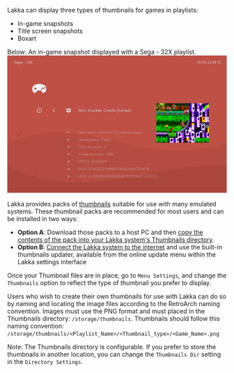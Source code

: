 Lakka can display three types of thumbnails for games in playlists:

 * In-game snapshots
 * Title screen snapshots
 * Boxart

Below: An in-game snapshot displayed with a Sega - 32X playlist.
![XMB Thumbnails](images/thumbnails.png)

Lakka provides packs of [thumbnails](http://thumbnailpacks.libretro.com) suitable for use with many emulated systems. These thumbnail packs are recommended for most users and can be installed in two ways:

* **Option A**: Download those packs to a host PC and then [copy the contents of the pack into your Lakka system's Thumbnails directory](Accessing-Lakka-filesystem). 
* **Option B**: [Connect the Lakka system to the internet](Network-settings) and use the built-in thumbnails updater, available from the online update menu within the Lakka settings interface

Once your Thumbnail files are in place, go to `Menu Settings`, and change the `Thumbnails` option to reflect the type of thumbnail you prefer to display.

Users who wish to create their own thumbnails for use with Lakka can do so by naming and locating the image files according to the RetroArch naming convention. Images must use the PNG format and must placed in the Thumbnails directory: `/storage/thumbnails`. Thumbnails should follow this naming convention: `/storage/thumbnails/<Playlist_Name>/<Thumbnail_type>/<Game_Name>.png`

Note: The Thumbnails directory is configurable. If you prefer to store the thumbnails in another location, you can change the `Thumbnails Dir` setting in the `Directory Settings`.
